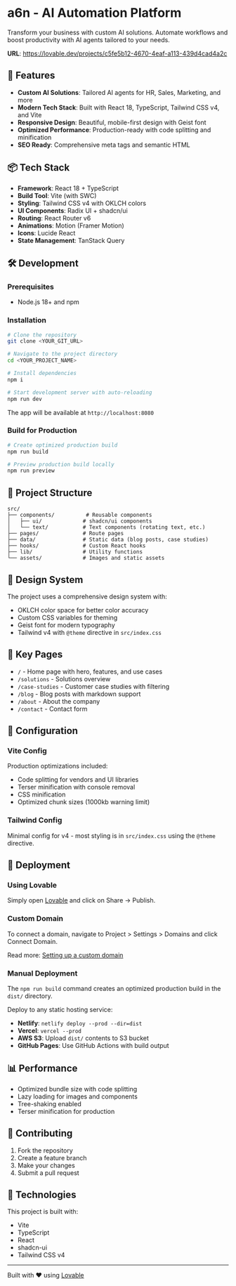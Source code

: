 # a6n - AI Automation Platform

Transform your business with custom AI solutions. Automate workflows and boost productivity with AI agents tailored to your needs.

**URL**: https://lovable.dev/projects/c5fe5b12-4670-4eaf-a113-439d4cad4a2c

## 🚀 Features

- **Custom AI Solutions**: Tailored AI agents for HR, Sales, Marketing, and more
- **Modern Tech Stack**: Built with React 18, TypeScript, Tailwind CSS v4, and Vite
- **Responsive Design**: Beautiful, mobile-first design with Geist font
- **Optimized Performance**: Production-ready with code splitting and minification
- **SEO Ready**: Comprehensive meta tags and semantic HTML

## 📦 Tech Stack

- **Framework**: React 18 + TypeScript
- **Build Tool**: Vite (with SWC)
- **Styling**: Tailwind CSS v4 with OKLCH colors
- **UI Components**: Radix UI + shadcn/ui
- **Routing**: React Router v6
- **Animations**: Motion (Framer Motion)
- **Icons**: Lucide React
- **State Management**: TanStack Query

## 🛠️ Development

### Prerequisites

- Node.js 18+ and npm

### Installation

```sh
# Clone the repository
git clone <YOUR_GIT_URL>

# Navigate to the project directory
cd <YOUR_PROJECT_NAME>

# Install dependencies
npm i

# Start development server with auto-reloading
npm run dev
```

The app will be available at `http://localhost:8080`

### Build for Production

```sh
# Create optimized production build
npm run build

# Preview production build locally
npm run preview
```

## 📁 Project Structure

```
src/
├── components/          # Reusable components
│   ├── ui/             # shadcn/ui components
│   └── text/           # Text components (rotating text, etc.)
├── pages/              # Route pages
├── data/               # Static data (blog posts, case studies)
├── hooks/              # Custom React hooks
├── lib/                # Utility functions
└── assets/             # Images and static assets
```

## 🎨 Design System

The project uses a comprehensive design system with:
- OKLCH color space for better color accuracy
- Custom CSS variables for theming
- Geist font for modern typography
- Tailwind v4 with `@theme` directive in `src/index.css`

## 📝 Key Pages

- `/` - Home page with hero, features, and use cases
- `/solutions` - Solutions overview
- `/case-studies` - Customer case studies with filtering
- `/blog` - Blog posts with markdown support
- `/about` - About the company
- `/contact` - Contact form

## 🔧 Configuration

### Vite Config

Production optimizations included:
- Code splitting for vendors and UI libraries
- Terser minification with console removal
- CSS minification
- Optimized chunk sizes (1000kb warning limit)

### Tailwind Config

Minimal config for v4 - most styling is in `src/index.css` using the `@theme` directive.

## 🚀 Deployment

### Using Lovable

Simply open [Lovable](https://lovable.dev/projects/c5fe5b12-4670-4eaf-a113-439d4cad4a2c) and click on Share → Publish.

### Custom Domain

To connect a domain, navigate to Project > Settings > Domains and click Connect Domain.

Read more: [Setting up a custom domain](https://docs.lovable.dev/features/custom-domain#custom-domain)

### Manual Deployment

The `npm run build` command creates an optimized production build in the `dist/` directory.

Deploy to any static hosting service:

- **Netlify**: `netlify deploy --prod --dir=dist`
- **Vercel**: `vercel --prod`
- **AWS S3**: Upload `dist/` contents to S3 bucket
- **GitHub Pages**: Use GitHub Actions with build output

## 📊 Performance

- Optimized bundle size with code splitting
- Lazy loading for images and components
- Tree-shaking enabled
- Terser minification for production

## 🤝 Contributing

1. Fork the repository
2. Create a feature branch
3. Make your changes
4. Submit a pull request

## 📄 Technologies

This project is built with:

- Vite
- TypeScript
- React
- shadcn-ui
- Tailwind CSS v4

---

Built with ❤️ using [Lovable](https://lovable.dev)
